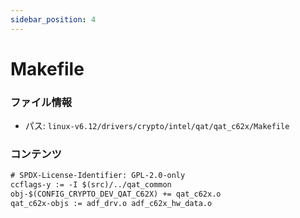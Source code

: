 ```yaml
---
sidebar_position: 4
---
```

# Makefile

### ファイル情報

- パス: `linux-v6.12/drivers/crypto/intel/qat/qat_c62x/Makefile`

### コンテンツ

```txt
# SPDX-License-Identifier: GPL-2.0-only
ccflags-y := -I $(src)/../qat_common
obj-$(CONFIG_CRYPTO_DEV_QAT_C62X) += qat_c62x.o
qat_c62x-objs := adf_drv.o adf_c62x_hw_data.o

```
